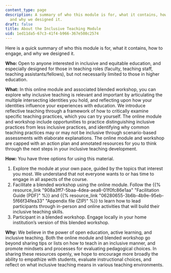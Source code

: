 ```yaml
---
content_type: page
description: A summary of who this module is for, what it contains, how to engage,
  and why we designed it.
draft: false
title: About the Inclusive Teaching Module
uid: 1ed11da5-67c3-41f4-b966-367e508c2574
---
```

Here is a quick summary of who this module is for, what it contains, how to engage, and why we designed it. 

**Who:** Open to anyone interested in inclusive and equitable education, and especially designed for those in teaching roles (faculty, teaching staff, teaching assistants/fellows), but not necessarily limited to those in higher education.

**What:** In this online module and associated blended workshop, you can explore why inclusive teaching is relevant and important by articulating the multiple intersecting identities you hold, and reflecting upon how your identities influence your experiences with education. We introduce reflective teaching through a framework of how to critically examine specific teaching practices, which you can try yourself. The online module and workshop include opportunities to practice distinguishing inclusive practices from less inclusive practices, and identifying why common teaching practices may or may not be inclusive through scenario-based assessments with elaborate explanations. The online module and workshop are capped with an action plan and annotated resources for you to think through the next steps in your inclusive teaching development.

**How:** You have three options for using this material.

1. Explore the module at your own pace, guided by the topics that interest you most. We understand that not everyone wants to or has time to engage in all aspects of the course. 
2. Facilitate a blended workshop using the online module. Follow the {{% resource_link "908a3ff7-5baa-4dea-aea8-01f0fc86e1aa" "Facilitation Guide (PDF)" %}} and {{% resource_link "06280655-3b6b-4b9e-95eb-5f66f34fea33" "Appendix file (ZIP)" %}} to learn how to lead participants through in-person and online activities that will build their inclusive teaching skills. 
3. Participant in a blended workshop. Engage locally in your home institution’s version of this blended workshop. 

**Why:** We believe in the power of open education, active learning, and inclusive teaching. Both the online module and blended workshop go beyond sharing tips or lists on how to teach in an inclusive manner, and promote mindsets and processes for evaluating pedagogical choices. In sharing these resources openly, we hope to encourage more broadly the ability to empathize with students, evaluate instructional choices, and reflect on what inclusive teaching means in various teaching environments.